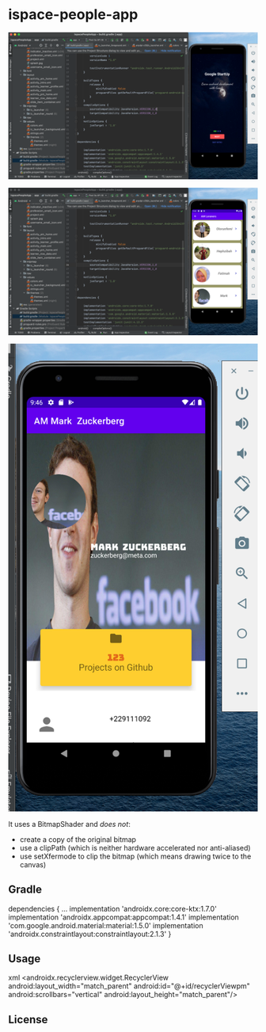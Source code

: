 # ispace-people-app
![TheMaster](https://github.com/Albert-Osei/ispace-people-app/blob/main/app/src/main/res/raw/demo1.png)

![TheMaster](https://github.com/Albert-Osei/ispace-people-app/blob/main/app/src/main/res/raw/demo2.png)

![TheMaster](https://github.com/Albert-Osei/ispace-people-app/blob/main/app/src/main/res/raw/demo3.png)

It uses a BitmapShader and *does not*:
* create a copy of the original bitmap
* use a clipPath (which is neither hardware accelerated nor anti-aliased)
* use setXfermode to clip the bitmap (which means drawing twice to the canvas)

Gradle
------

dependencies {
    ...
    implementation 'androidx.core:core-ktx:1.7.0'
    implementation 'androidx.appcompat:appcompat:1.4.1'
    implementation 'com.google.android.material:material:1.5.0'
    implementation 'androidx.constraintlayout:constraintlayout:2.1.3'
}


 Usage
-----
xml
 <androidx.recyclerview.widget.RecyclerView
        android:layout_width="match_parent"
        android:id="@+id/recyclerViewpm"
        android:scrollbars="vertical"
        android:layout_height="match_parent"/>
  
  <TextView
              android:id="@+id/textView"
              android:layout_width="match_parent"
              android:layout_height="wrap_content"
              android:layout_marginStart="10dp"
              android:layout_marginTop="30dp"
              android:layout_marginEnd="20dp"
              android:layout_toEndOf="@+id/profile_image_root"
              android:gravity="center"
              android:padding="5dp"
              android:text="Name"
              android:textColor="#808080"
              android:textSize="25sp"
              android:textStyle="bold|italic" />
              
   <ImageView
        android:layout_width="24dp"
        android:layout_alignParentEnd="true"
        android:layout_marginTop="40dp"
        android:layout_marginEnd="20dp"
        android:src="@drawable/arrowdetails"
        android:layout_height="24dp"/>
		


License
-------

